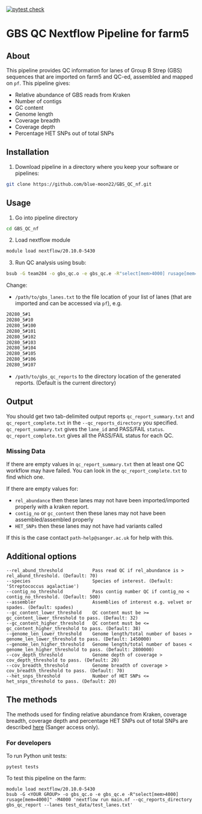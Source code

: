 <!-- badges: start -->
[![pytest check](https://github.com/sanger-bentley-group/GBS_QC_nf/workflows/pytests_check/badge.svg)](https://github.com/sanger-bentley-group/GBS_QC_nf/actions)
<!-- [![DOI](https://zenodo.org/badge/137083307.svg)](https://zenodo.org/badge/latestdoi/137083307) -->
<!-- badges: end -->

# GBS QC Nextflow Pipeline for farm5

## About

This pipeline provides QC information for lanes of Group B Strep (GBS) sequences that are imported on farm5 and QC-ed, assembled and mapped on `pf`. This pipeline gives:
- Relative abundance of GBS reads from Kraken
- Number of contigs
- GC content
- Genome length
- Coverage breadth
- Coverage depth
- Percentage HET SNPs out of total SNPs

## Installation

1. Download pipeline in a directory where you keep your software or pipelines:
```bash
git clone https://github.com/blue-moon22/GBS_QC_nf.git
```


## Usage
1. Go into pipeline directory
```bash
cd GBS_QC_nf
```

2. Load nextflow module
```bash
module load nextflow/20.10.0-5430
```

3. Run QC analysis using bsub:
```bash
bsub -G team284 -o gbs_qc.o -e gbs_qc.e -R"select[mem>4000] rusage[mem=4000]" -M4000 'nextflow run main.nf --qc_reports_directory /path/to/gbs_qc_reports --lanes /path/to/gbs_lanes.txt -resume'
```
Change:
- `/path/to/gbs_lanes.txt` to the file location of your list of lanes (that are imported and can be accessed via `pf`), e.g.

```bash
20280_5#1
20280_5#10
20280_5#100
20280_5#101
20280_5#102
20280_5#103
20280_5#104
20280_5#105
20280_5#106
20280_5#107
```

- `/path/to/gbs_qc_reports` to the directory location of the generated reports. (Default is the current directory)

## Output
You should get two tab-delimited output reports `qc_report_summary.txt` and `qc_report_complete.txt` in the `--qc_reports_directory` you specified. `qc_report_summary.txt` gives the `lane_id` and PASS/FAIL `status`. `qc_report_complete.txt` gives all the PASS/FAIL status for each QC.

### Missing Data
If there are empty values in  `qc_report_summary.txt` then at least one QC workflow may have failed. You can look in the `qc_report_complete.txt` to find which one.

If there are empty values for:
- `rel_abundance` then these lanes may not have been imported/imported properly with a kraken report.
- `contig_no` or `gc_content` then these lanes may not have been assembled/assembled properly
- `HET_SNPs` then these lanes may not have had variants called

If this is the case contact `path-help@sanger.ac.uk` for help with this.

## Additional options
    --rel_abund_threshold           Pass read QC if rel_abundance is > rel_abund_threshold. (Default: 70)
    --species                       Species of interest. (Default: 'Streptococcus agalactiae')
    --contig_no_threshold           Pass contig number QC if contig_no < contig_no_threshold. (Default: 500)
    --assembler                     Assemblies of interest e.g. velvet or spades. (Default: spades)
    --gc_content_lower_threshold    QC content must be >= gc_content_lower_threshold to pass. (Default: 32)
    --gc_content_higher_threshold   QC content must be <= gc_content_higher_threshold to pass. (Default: 38)
    --genome_len_lower_threshold    Genome length/total number of bases > genome_len_lower_threshold to pass. (Default: 1450000)
    --genome_len_higher_threshold   Genome length/total number of bases < genome_len_higher_threshold to pass. (Default: 2800000)
    --cov_depth_threshold           Genome depth of coverage > cov_depth_threshold to pass. (Default: 20)
    --cov_breadth_threshold         Genome breadth of coverage > cov_breadth_threshold to pass. (Default: 70)
    --het_snps_threshold            Number of HET SNPs <= het_snps_threshold to pass. (Default: 20)

## The methods
The methods used for finding relative abundance from Kraken, coverage breadth, coverage depth and percentage HET SNPs out of total SNPs are described [here](http://mediawiki.internal.sanger.ac.uk/index.php/Pathogen_Informatics_QC_Pipeline) (Sanger access only).

### For developers

To run Python unit tests:
```
pytest tests
```

To test this pipeline on the farm:
```
module load nextflow/20.10.0-5430
bsub -G <YOUR GROUP> -o gbs_qc.o -e gbs_qc.e -R"select[mem>4000] rusage[mem=4000]" -M4000 'nextflow run main.nf --qc_reports_directory gbs_qc_report --lanes test_data/test_lanes.txt'
```
